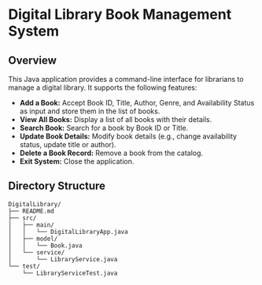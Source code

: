 # Digital Library Book Management System

## Overview

This Java application provides a command-line interface for librarians to manage a digital library. It supports the following features:

- **Add a Book:** Accept Book ID, Title, Author, Genre, and Availability Status as input and store them in the list of books.
- **View All Books:** Display a list of all books with their details.
- **Search Book:** Search for a book by Book ID or Title.
- **Update Book Details:** Modify book details (e.g., change availability status, update title or author).
- **Delete a Book Record:** Remove a book from the catalog.
- **Exit System:** Close the application.

## Directory Structure

```
DigitalLibrary/
├── README.md
├── src/
│   ├── main/
│   │   └── DigitalLibraryApp.java
│   ├── model/
│   │   └── Book.java
│   └── service/
│       └── LibraryService.java
└── test/
    └── LibraryServiceTest.java
```